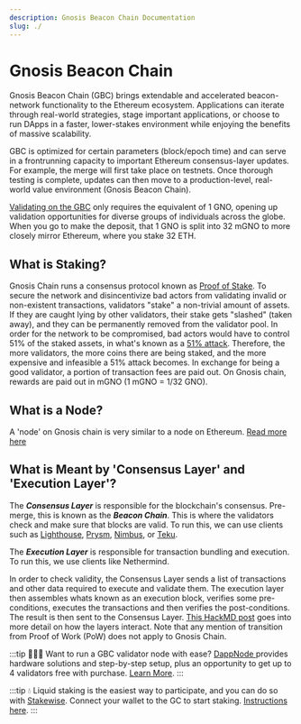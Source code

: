 ```yaml
---
description: Gnosis Beacon Chain Documentation
slug: ./
---
```


# Gnosis Beacon Chain

Gnosis Beacon Chain (GBC) brings extendable and accelerated beacon-network functionality to the Ethereum ecosystem. Applications can iterate through real-world strategies, stage important applications, or choose to run DApps in a faster, lower-stakes environment while enjoying the benefits of massive scalability.

GBC is optimized for certain parameters (block/epoch time) and can serve in a frontrunning capacity to important Ethereum consensus-layer updates. For example, the merge will first take place on testnets. Once thorough testing is complete, updates can then move to a production-level, real-world value environment (Gnosis Beacon Chain).

[Validating on the GBC](/node/client/) only requires the equivalent of 1 GNO, opening up validation opportunities for diverse groups of individuals across the globe. When you go to make the deposit, that 1 GNO is split into 32 mGNO to more closely mirror Ethereum, where you stake 32 ETH.

## What is Staking?
Gnosis Chain runs a consensus protocol known as [Proof of Stake](https://www.investopedia.com/terms/p/proof-stake-pos.asp). To secure the network and disincentivize bad actors from validating invalid or non-existent transactions, validators "stake" a non-trivial amount of assets. If they are caught lying by other validators, their stake gets "slashed" (taken away), and they can be permanently removed from the validator pool. In order for the network to be compromised, bad actors would have to control 51% of the staked assets, in what's known as a [51% attack](https://www.investopedia.com/terms/1/51-attack.asp). Therefore, the more validators, the more coins there are being staked, and the more expensive and infeasible a 51% attack becomes. In exchange for being a good validator, a portion of transaction fees are paid out. On Gnosis chain, rewards are paid out in mGNO (1 mGNO = 1/32 GNO).  

## What is a Node?
A 'node' on Gnosis chain is very similar to a node on Ethereum. [Read more here](https://ethereum.org/en/run-a-node/)

## What is Meant by 'Consensus Layer' and 'Execution Layer'?
The ***Consensus Layer*** is responsible for the blockchain's consensus. Pre-merge, this is known as the ***Beacon Chain***. This is where the validators check and make sure that blocks are valid. To run this, we can use clients such as [Lighthouse](https://github.com/sigp/lighthouse), [Prysm](https://github.com/prysmaticlabs/prysm), [Nimbus](https://github.com/status-im/nimbus-eth2), or [Teku](https://github.com/ConsenSys/teku).

The ***Execution Layer*** is responsible for transaction bundling and execution. To run this, we use clients like Nethermind. 

In order to check validity, the Consensus Layer sends a list of transactions and other data required to execute and validate them. The execution layer then assembles whats known as an execution block, verifies some pre-conditions, executes the transactions and then verifies the post-conditions. The result is then sent to the Consensus Layer. [This HackMD post](https://hackmd.io/@n0ble/ethereum_consensus_upgrade_mainnet_perspective) goes into more detail on how the layers interact. Note that any mention of transition from Proof of Work (PoW) does not apply to Gnosis Chain. 


:::tip
🙋🏼‍♀️ Want to run a GBC validator node with ease? [DappNode ](https://dappnode.io)provides hardware solutions and step-by-step setup, plus an opportunity to get up to 4 validators free with purchase. [Learn More](https://shop.dappnode.io/product/dappnodextreme-gnosis/).
:::

:::tip
💧 Liquid staking is the easiest way to participate, and you can do so with [Stakewise](https://app.stakewise.io). Connect your wallet to the GC to start staking. [Instructions here](https://stakewise.medium.com/stakewise-liquid-staking-now-on-gnosis-beacon-chain-b732d81480b9).
:::

